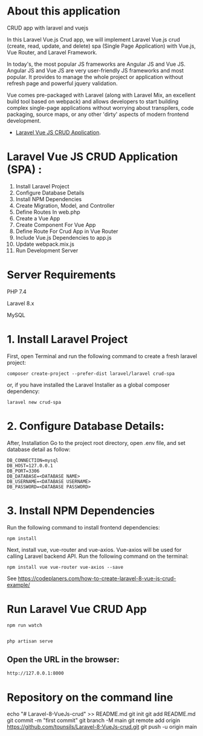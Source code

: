 # About this application
CRUD app with laravel and vuejs

In this Laravel Vue.js Crud app, we will implement Laravel Vue.js crud (create, read, update, and delete) spa (Single Page Application) with Vue.js, Vue Router, and Laravel Framework.

In today's, the most popular JS frameworks are Angular JS and Vue JS. Angular JS and Vue JS are very user-friendly JS frameworks and most popular. It provides to manage the whole project or application without refresh page and powerful jquery validation.

Vue comes pre-packaged with Laravel (along with Laravel Mix, an excellent build tool based on webpack) and allows developers to start building complex single-page applications without worrying about transpilers, code packaging, source maps, or any other 'dirty' aspects of modern frontend development.


- [Laravel Vue JS CRUD Application](https://techvblogs.com/blog/build-crud-app-with-laravel-and-vuejs).

# Laravel Vue JS CRUD Application (SPA) :

  1. Install Laravel Project
  2. Configure Database Details
  3. Install NPM Dependencies
  4. Create Migration, Model, and Controller
  5. Define Routes In web.php
  6. Create a Vue App
  7. Create Component For Vue App
  8. Define Route For Crud App in Vue Router
  9. Include Vue.js Dependencies to app.js
  10. Update webpack.mix.js
  11. Run Development Server

# Server Requirements

PHP 7.4

Laravel 8.x

MySQL

# 1. Install Laravel Project

First, open Terminal and run the following command to create a fresh laravel project:

    composer create-project --prefer-dist laravel/laravel crud-spa

or, if you have installed the Laravel Installer as a global composer dependency:

    laravel new crud-spa

# 2. Configure Database Details:

After, Installation Go to the project root directory, open .env file, and set database detail as follow:

    DB_CONNECTION=mysql 
    DB_HOST=127.0.0.1 
    DB_PORT=3306 
    DB_DATABASE=<DATABASE NAME>
    DB_USERNAME=<DATABASE USERNAME>
    DB_PASSWORD=<DATABASE PASSWORD>

# 3. Install NPM Dependencies

Run the following command to install frontend dependencies:

    npm install

Next, install vue, vue-router and vue-axios. Vue-axios will be used for calling Laravel backend API. Run the following command on the terminal:

    npm install vue vue-router vue-axios --save


See https://codeplaners.com/how-to-create-laravel-8-vue-js-crud-example/


# Run Laravel Vue CRUD App
	
    npm run watch

    
    php artisan serve

## Open the URL in the browser:
	
    http://127.0.0.1:8000



# Repository on the command line

echo "# Laravel-8-VueJs-crud" >> README.md
git init
git add README.md
git commit -m "first commit"
git branch -M main
git remote add origin https://github.com/tounsils/Laravel-8-VueJs-crud.git
git push -u origin main   